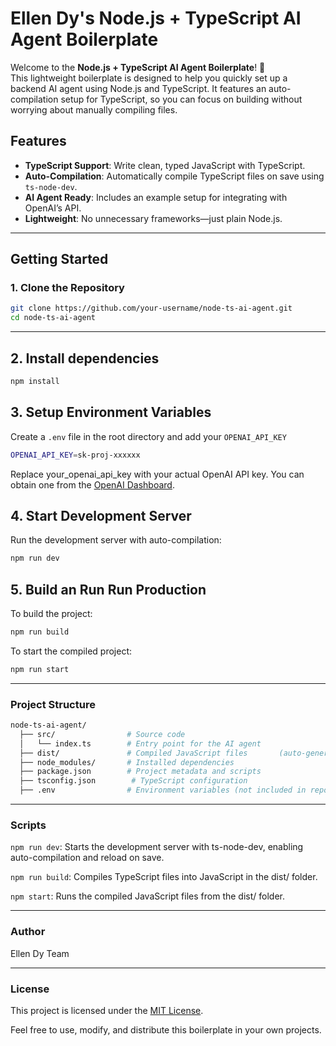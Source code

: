 # Ellen Dy's Node.js + TypeScript AI Agent Boilerplate

Welcome to the **Node.js + TypeScript AI Agent Boilerplate**! 🚀  
This lightweight boilerplate is designed to help you quickly set up a backend AI agent using Node.js and TypeScript. It features an auto-compilation setup for TypeScript, so you can focus on building without worrying about manually compiling files.

## Features

- **TypeScript Support**: Write clean, typed JavaScript with TypeScript.
- **Auto-Compilation**: Automatically compile TypeScript files on save using `ts-node-dev`.
- **AI Agent Ready**: Includes an example setup for integrating with OpenAI’s API.
- **Lightweight**: No unnecessary frameworks—just plain Node.js.

---

## Getting Started

### 1. Clone the Repository

```bash
git clone https://github.com/your-username/node-ts-ai-agent.git
cd node-ts-ai-agent
```

---

## 2. Install dependencies

```bash
npm install
```

## 3. Setup Environment Variables

Create a `.env` file in the root directory and add your `OPENAI_API_KEY`

```bash
OPENAI_API_KEY=sk-proj-xxxxxx
```

Replace your_openai_api_key with your actual OpenAI API key. You can obtain one from the [OpenAI Dashboard](https://platform.openai.com/api-keys).

## 4. Start Development Server

Run the development server with auto-compilation:

```bash
npm run dev
```

## 5. Build an Run Run Production

To build the project:

```bash
npm run build
```

To start the compiled project:

```bash
npm run start
```

---

### Project Structure

```bash
node-ts-ai-agent/
  ├── src/                # Source code
  │   └── index.ts        # Entry point for the AI agent
  ├── dist/               # Compiled JavaScript files       (auto-generated)
  ├── node_modules/       # Installed dependencies
  ├── package.json        # Project metadata and scripts
  ├── tsconfig.json        # TypeScript configuration
  ├── .env                # Environment variables (not included in repo)
```

---

### Scripts

`npm run dev`: Starts the development server with ts-node-dev, enabling auto-compilation and reload on save.

`npm run build`: Compiles TypeScript files into JavaScript in the dist/ folder.

`npm start`: Runs the compiled JavaScript files from the dist/ folder.

---

### Author

Ellen Dy Team

---

### License

This project is licensed under the [MIT License](https://opensource.org/license/mit).

Feel free to use, modify, and distribute this boilerplate in your own projects.
